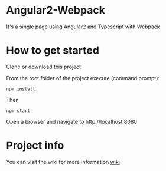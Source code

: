 # Angular2-Webpack
It's a single page using Angular2 and Typescript with Webpack

# How to get started

Clone or download this project.

From the root folder of the project execute (command prompt):

```
npm install
```

Then

```
npm start
```

Open a browser and navigate to http://localhost:8080

# Project info

You can visit the wiki for more information 
[wiki](https://github.com/vicmator/Angular2-Webpack/wiki)
